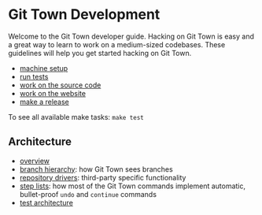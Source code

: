 # Git Town Development

Welcome to the Git Town developer guide. Hacking on Git Town is easy and a great
way to learn to work on a medium-sized codebases. These guidelines will help you
get started hacking on Git Town.

- [machine setup](setup.md)
- [run tests](testing.md)
- [work on the source code](development.md)
- [work on the website](website.md)
- [make a release](release.md)

To see all available make tasks: <code textrun="verify-make-command">make
test</code>

## Architecture

- [overview](architecture.md)
- [branch hierarchy](branch_hierarchy.md): how Git Town sees branches
- [repository drivers](drivers.md): third-party specific functionality
- [step lists](steps_list.md): how most of the Git Town commands implement
  automatic, bullet-proof `undo` and `continue` commands
- [test architecture](test-architecture.md)
